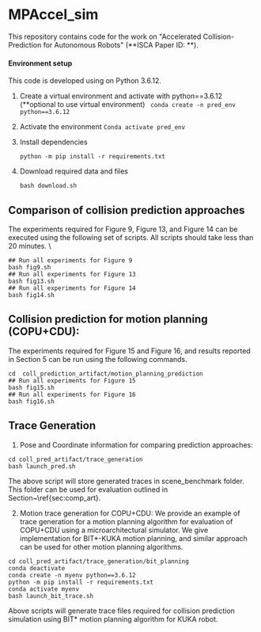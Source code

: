 # MPAccel_sim

This repository contains code for the work on "Accelerated Collision-Prediction for Autonomous Robots" (**ISCA Paper ID: **).


#### Environment setup
This code is developed using on Python 3.6.12. 

1. Create a virtual environment and activate with python==3.6.12 (**optional to use virtual environment) 
	``` conda create -n pred_env python==3.6.12```
	
2. Activate the environment
	```Conda activate pred_env```
	
3. Install dependencies
	````
	python -m pip install -r requirements.txt
	````
4. Download required data and files
    ```
    bash download.sh
    ```

 
## Comparison of collision prediction approaches

The experiments required for Figure 9, Figure 13, and Figure 14 can be executed using the following set of scripts. All scripts should take less than 20 minutes. \\
```
## Run all experiments for Figure 9
bash fig9.sh
## Run all experiments for Figure 13
bash fig13.sh
## Run all experiments for Figure 14
bash fig14.sh
```

## Collision prediction for motion planning (COPU+CDU):

The experiments required for Figure 15 and Figure 16, and results reported in Section 5 can be run using the following commands. 

```
cd  coll_prediction_artifact/motion_planning_prediction
## Run all experiments for Figure 15
bash fig15.sh 
## Run all experiments for Figure 16
bash fig16.sh 
```

## Trace Generation


1. Pose and Coordinate information for comparing prediction approaches: 

```
cd coll_pred_artifact/trace_generation
bash launch_pred.sh
```
The above script will store generated traces in scene\_benchmark folder. This folder can be used for evaluation outlined in Section~\ref{sec:comp_art}. 
 
2. Motion trace generation for COPU+CDU: 
We provide an example of trace generation for a motion planning algorithm for evaluation of COPU+CDU using a microarchitectural simulator. We give implementation for BIT*-KUKA motion planning, and similar approach can be used for other motion planning algorithms. 

```
cd coll_pred_artifact/trace_generation/bit_planning
conda deactivate
conda create -n myenv python==3.6.12
python -m pip install -r requirements.txt
conda activate myenv
bash launch_bit_trace.sh
```

Above scripts will generate trace files required for collision prediction simulation using BIT* motion planning algorithm for KUKA robot. 